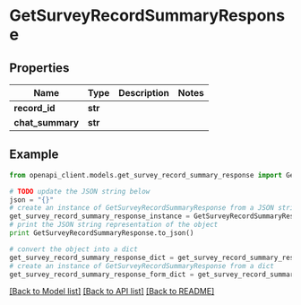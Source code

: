 # GetSurveyRecordSummaryResponse


## Properties
Name | Type | Description | Notes
------------ | ------------- | ------------- | -------------
**record_id** | **str** |  | 
**chat_summary** | **str** |  | 

## Example

```python
from openapi_client.models.get_survey_record_summary_response import GetSurveyRecordSummaryResponse

# TODO update the JSON string below
json = "{}"
# create an instance of GetSurveyRecordSummaryResponse from a JSON string
get_survey_record_summary_response_instance = GetSurveyRecordSummaryResponse.from_json(json)
# print the JSON string representation of the object
print GetSurveyRecordSummaryResponse.to_json()

# convert the object into a dict
get_survey_record_summary_response_dict = get_survey_record_summary_response_instance.to_dict()
# create an instance of GetSurveyRecordSummaryResponse from a dict
get_survey_record_summary_response_form_dict = get_survey_record_summary_response.from_dict(get_survey_record_summary_response_dict)
```
[[Back to Model list]](../README.md#documentation-for-models) [[Back to API list]](../README.md#documentation-for-api-endpoints) [[Back to README]](../README.md)


